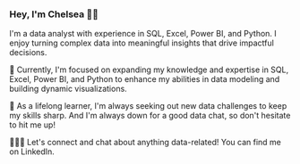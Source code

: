 ### Hey, I'm Chelsea 👋🏾

I'm a data analyst with experience in SQL, Excel, Power BI, and Python. I enjoy turning complex data into meaningful insights that drive impactful decisions.

🔭 Currently, I'm focused on expanding my knowledge and expertise in SQL, Excel, Power BI, and Python to enhance my abilities in data modeling and building dynamic visualizations.

🌱 As a lifelong learner, I'm always seeking out new data challenges to keep my skills sharp. And I'm always down for a good data chat, so don't hesitate to hit me up!

👩🏾‍💻 Let's connect and chat about anything data-related! You can find me on LinkedIn.
